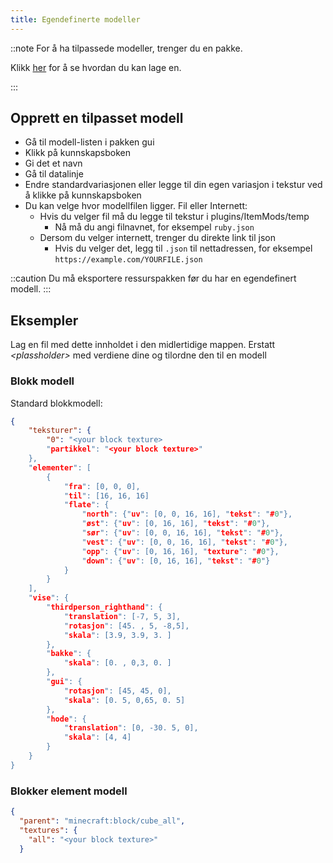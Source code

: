 ```yaml
---
title: Egendefinerte modeller
---
```


::note For å ha tilpassede modeller, trenger du en pakke.

Klikk [her](pack#create-a-pack) for å se hvordan du kan lage en.

:::

## Opprett en tilpasset modell

* Gå til modell-listen i pakken gui
* Klikk på kunnskapsboken
* Gi det et navn
* Gå til datalinje
* Endre standardvariasjonen eller legge til din egen variasjon i tekstur ved å klikke på kunnskapsboken
* Du kan velge hvor modellfilen ligger. Fil eller Internett:
    * Hvis du velger fil må du legge til tekstur i plugins/ItemMods/temp
        * Nå må du angi filnavnet, for eksempel `ruby.json`
    * Dersom du velger internett, trenger du direkte link til json
        * Hvis du velger det, legg til `.json` til nettadressen, for eksempel `https://example.com/YOURFILE.json`

::caution Du må eksportere ressurspakken før du har en egendefinert modell. :::

## Eksempler

Lag en fil med dette innholdet i den midlertidige mappen. Erstatt *\<plassholder\>* med verdiene dine og tilordne den til en modell

### Blokk modell

Standard blokkmodell:

```json title="block.json"
{
    "teksturer": {
        "0": "<your block texture>
        "partikkel": "<your block texture>"
    },
    "elementer": [
        {
            "fra": [0, 0, 0],
            "til": [16, 16, 16]
            "flate": {
                "north": {"uv": [0, 0, 16, 16], "tekst": "#0"},
                "øst": {"uv": [0, 16, 16], "tekst": "#0"},
                "sør": {"uv": [0, 0, 16, 16], "tekst": "#0"},
                "vest": {"uv": [0, 0, 16, 16], "tekst": "#0"},
                "opp": {"uv": [0, 16, 16], "texture": "#0"},
                "down": {"uv": [0, 16, 16], "tekst": "#0"}
            }
        }
    ],
    "vise": {
        "thirdperson_righthand": {
            "translation": [-7, 5, 3],
            "rotasjon": [45. , 5, -8,5],
            "skala": [3.9, 3.9, 3. ]
        },
        "bakke": {
            "skala": [0. , 0,3, 0. ]
        },
        "gui": {
            "rotasjon": [45, 45, 0],
            "skala": [0. 5, 0,65, 0. 5]
        },
        "hode": {
            "translation": [0, -30. 5, 0],
            "skala": [4, 4]
        }
    }
}

```

### Blokker element modell

```json title="block_item.json"
{
  "parent": "minecraft:block/cube_all",
  "textures": {
    "all": "<your block texture>"
  }

```
